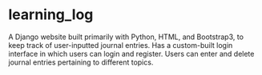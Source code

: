 # learning_log
A Django website built primarily with Python, HTML, and Bootstrap3, to keep track of user-inputted journal entries. Has a custom-built login interface in which users can login and register. Users can enter and delete journal entries pertaining to different topics. 
